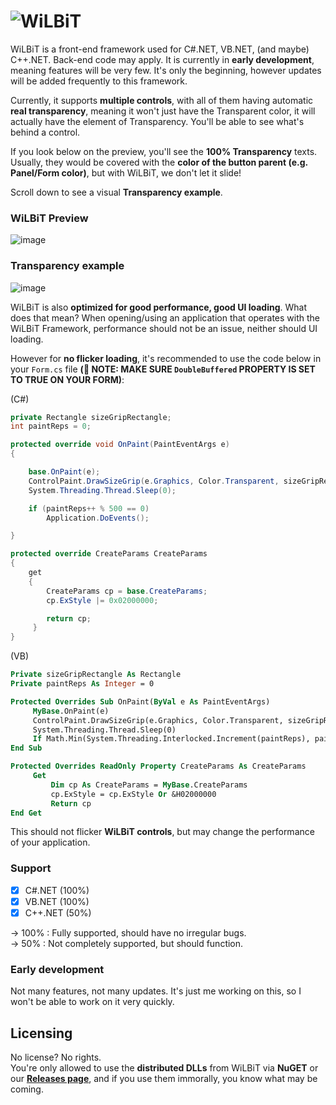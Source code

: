 # ![W](https://cdn.discordapp.com/icons/873990858507186307/069985c1b4a16351efeb250bc22265be.webp?size=40)iLBiT
WiLBiT is a front-end framework used for C#.NET, VB.NET, (and maybe) C++.NET. Back-end code may apply. It is currently in **early development**, meaning features will be very few. It's only the beginning, however updates will be added frequently to this framework.

Currently, it supports **multiple controls**, with all of them having automatic **real transparency**, meaning it won't just have the Transparent color, it will actually have the element of Transparency. You'll be able to see what's behind a control.

If you look below on the preview, you'll see the **100% Transparency** texts. Usually, they would be covered with the **color of the button parent (e.g. Panel/Form color)**, but with WiLBiT, we don't let it slide!

Scroll down to see a visual **Transparency example**.

### WiLBiT Preview

![image](https://user-images.githubusercontent.com/84229419/204539062-3e13e113-f6b9-4c2a-8cc6-8c09c45dbdfd.png)

### Transparency example

![image](https://user-images.githubusercontent.com/84229419/204552105-9b1c9473-db9a-40b4-bd48-a9b25e00f2bf.png)

WiLBiT is also **optimized for good performance, good UI loading**. What does that mean? When opening/using an application that operates with the WiLBiT Framework, performance should not be an issue, neither should UI loading.

However for **no flicker loading**, it's recommended to use the code below in your `Form.cs` file **(📝 NOTE: MAKE SURE `DoubleBuffered` PROPERTY IS SET TO TRUE ON YOUR FORM)**:

(C#)
```cs
private Rectangle sizeGripRectangle;
int paintReps = 0;

protected override void OnPaint(PaintEventArgs e)
{

    base.OnPaint(e);
    ControlPaint.DrawSizeGrip(e.Graphics, Color.Transparent, sizeGripRectangle);
    System.Threading.Thread.Sleep(0);

    if (paintReps++ % 500 == 0)
        Application.DoEvents();

}

protected override CreateParams CreateParams
{
    get
    {
        CreateParams cp = base.CreateParams;
        cp.ExStyle |= 0x02000000;

        return cp;
     }
}
```

(VB)
```vb
Private sizeGripRectangle As Rectangle
Private paintReps As Integer = 0

Protected Overrides Sub OnPaint(ByVal e As PaintEventArgs)
     MyBase.OnPaint(e)
     ControlPaint.DrawSizeGrip(e.Graphics, Color.Transparent, sizeGripRectangle)
     System.Threading.Thread.Sleep(0)
     If Math.Min(System.Threading.Interlocked.Increment(paintReps), paintReps - 1) Mod 500 = 0 Then Application.DoEvents()
End Sub

Protected Overrides ReadOnly Property CreateParams As CreateParams
     Get
         Dim cp As CreateParams = MyBase.CreateParams
         cp.ExStyle = cp.ExStyle Or &H02000000
         Return cp
End Get
```

This should not flicker **WiLBiT controls**, but may change the performance of your application.

### Support
- [x] C#.NET (100%)
- [x] VB.NET (100%)
- [x] C++.NET (50%)

-> 100% : Fully supported, should have no irregular bugs.\
-> 50% : Not completely supported, but should function.

### Early development

Not many features, not many updates. It's just me working on this, so I won't be able to work on it very quickly.

## Licensing
No license? No rights.\
You're only allowed to use the **distributed DLLs** from WiLBiT via **NuGET** or our [**Releases page**](https://github.com/Pronner/WiLBiT/releases), and if you use them immorally, you know what may be coming.
